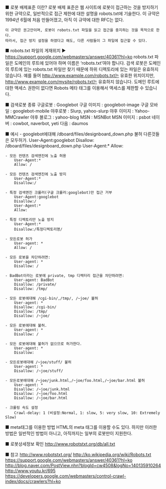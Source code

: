 ■ 로봇 배제표준 이란?
    로봇 배제 표준은 웹 사이트에 로봇이 접근하는 것을 방지하기 위한 규약으로,
    일반적으로 접근 제한에 대한 설명을 robots.txt에 기술한다.
    이 규약은 1994년 6월에 처음 만들어졌고, 아직 이 규약에 대한 RFC는 없다.

    이 규약은 권고안이며, 로봇이 robots.txt 파일을 읽고 접근을 중지하는 것을 목적으로 한다.
    따라서, 접근 방지 설정을 하였다고 해도, 다른 사람들이 그 파일에 접근할 수 있다.

■ robots.txt 파일의 게재위치
    ▶ https://support.google.com/webmasters/answer/40361?hl=ko
    robots.txt 파일은 도메인의 루트에 있어야 하며 이름은 ‘robots.txt’여야 합니다.
    검색 로봇은 도메인의 루트에 있는 robots.txt 파일만 찾기 때문에 하위 디렉토리에 있는 파일은 유효하지 않습니다.
    예를 들어 http://www.example.com/robots.txt는 유효한 위치이지만,
              http://www.example.com/mysite/robots.txt는 유효하지 않습니다.
    도메인 루트에 대한 액세스 권한이 없다면 Robots 메타 태그를 이용해서 액세스를 제한할 수 있습니다.

■ 검색로봇 종류
    구글로봇 : Googlebot
    구글 이미지 : googlebot-image
    구글 모바일 : googlebot-mobile
    야후로봇 : Slurp, yahoo-slurp
    야후 이미지 : Yahoo-MMCrawler
    야후 블로그 : yahoo-blog
    MSN : MSNBot
    MSN 이미지 : psbot
    네이버 : cowbot, naverbot, yeti
    다음 : daumos


■ 예시
    - googlebot에대해 /dboard/files/designboard_down.php 불허
      다른것들은 모두허가.
        User-Agent:googlebot
        Disallow: /dboard/files/designboard_down.php
        User-Agent:*
        Allow:

    - 모든 컨텐츠 검색엔진에 노출 허용
        User-Agent:*
        Allow: /

    - 모든 컨텐츠 검색엔진에 노출 방지
        User-Agent:*
        Disallow:/

    - 특정 검색엔진 크롤러(구글 크롤러:googlebot)만 접근 거부
        User-Agent:googlebot
        Disallow:/
        User-Agent:*
        Allow:

    - 특정 디렉토리만 노출 방지
        User-Agent:*
        Disallow:/특정디렉토리명/

    - 모든로봇 허가
        User-agent: *
        Allow: /

    - 모든 로봇을 차단하려면:
        User-agent: *
        Disallow: /

    - BadBot이라는 로봇에 private, tmp 디렉터리 접근을 차단하려면:
        User-agent: BadBot
        Disallow: /private/
        Disallow: /tmp/

    - 모든 로봇에대해 /cgi-bin/,/tmp/, /~joe/ 불허
        User-agent: *
        Disallow: /cgi-bin/
        Disallow: /tmp/
        Disallow: /~joe/

    - 모든 로봇에대해 불허.
        User-agent: *
        Disallow: /

    - 모든 로봇에대해 불허가 없으므로 허가한다.
        User-agent: *
        Disallow:

    - 모든로봇에대해 /~joe/stuff/ 불허
        User-agent: *
        Disallow: /~joe/stuff/

    - 모든로봇에대해 /~joe/junk.html,/~joe/foo.html,/~joe/bar.html 불허
        User-agent: *
        Disallow: /~joe/junk.html
        Disallow: /~joe/foo.html
        Disallow: /~joe/bar.html

    - 크롤링 속도 설정
        Crawl-delay: 1 (비설정:Normal, 1: slow, 5: very slow, 10: Extremely Slow)

■ meta태그를 이용한 방법
    HTML의 meta 태그를 이용할 수도 있다.
    <meta name="Robots" content="Noindex,Nofollow" />
    하지만 이러한 방법은 일반적인 방법이 아니고, 아직까지는 일부의 로봇만이 지원한다.

■ 로봇상세정보 확인
    http://www.robotstxt.org/db/all.txt

■ 참고
    http://www.robotstxt.org/
    http://ko.wikipedia.org/wiki/Robots.txt
    https://support.google.com/webmasters/answer/40361?hl=ko
    http://blog.naver.com/PostView.nhn?blogId=cw4508&logNo=140135910264
    http://www.youtu.kr/695
    https://developers.google.com/webmasters/control-crawl-index/docs/crawlers?hl=ko